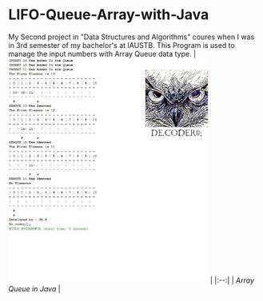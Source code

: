 # LIFO-Queue-Array-with-Java

My Second project in "Data Structures and Algorithms" coures when I was in 3rd semester of my bachelor's at IAUSTB.
This Program is used to manage the input numbers with Array Queue data type.
| <img src="out.jpg" alt="BookStore with Linked List" width="400"/> | 
|:--:| 
| *Array Queue in Java* |

